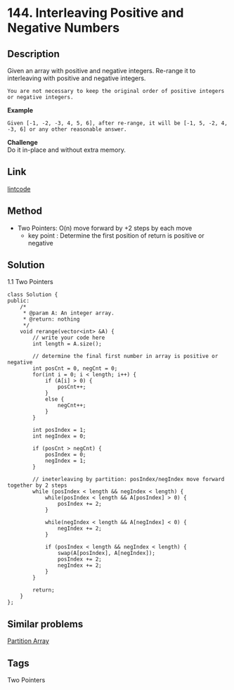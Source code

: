 # 144. Interleaving Positive and Negative Numbers

## Description

Given an array with positive and negative integers. Re-range it to interleaving with positive and negative integers.
```
You are not necessary to keep the original order of positive integers or negative integers.
```

**Example**
```
Given [-1, -2, -3, 4, 5, 6], after re-range, it will be [-1, 5, -2, 4, -3, 6] or any other reasonable answer.
```
**Challenge**  
Do it in-place and without extra memory.

## Link
[lintcode](https://www.lintcode.com/problem/interleaving-positive-and-negative-numbers/)

## Method
* Two Pointers: O(n) move forward by +2 steps by each move
  * key point : Determine the first position of return is positive or negative
## Solution
1.1 Two Pointers
~~~
class Solution {
public:
    /*
     * @param A: An integer array.
     * @return: nothing
     */
    void rerange(vector<int> &A) {
        // write your code here
        int length = A.size();

        // determine the final first number in array is positive or negative
        int posCnt = 0, negCnt = 0;
        for(int i = 0; i < length; i++) {
            if (A[i] > 0) {
                posCnt++;
            }
            else {
                negCnt++;
            }
        }
        
        int posIndex = 1;
        int negIndex = 0;
        
        if (posCnt > negCnt) {
            posIndex = 0;
            negIndex = 1;
        }
        
        // ineterleaving by partition: posIndex/negIndex move forward together by 2 steps
        while (posIndex < length && negIndex < length) {
            while(posIndex < length && A[posIndex] > 0) {
                posIndex += 2;
            }
            
            while(negIndex < length && A[negIndex] < 0) {
                negIndex += 2;
            }
            
            if (posIndex < length && negIndex < length) {
                swap(A[posIndex], A[negIndex]);
                posIndex += 2;
                negIndex += 2;
            }
        }

        return;
    }
};
~~~
## Similar problems
[Partition Array](https://www.lintcode.com/problem/partition-array)  

## Tags
Two Pointers  
